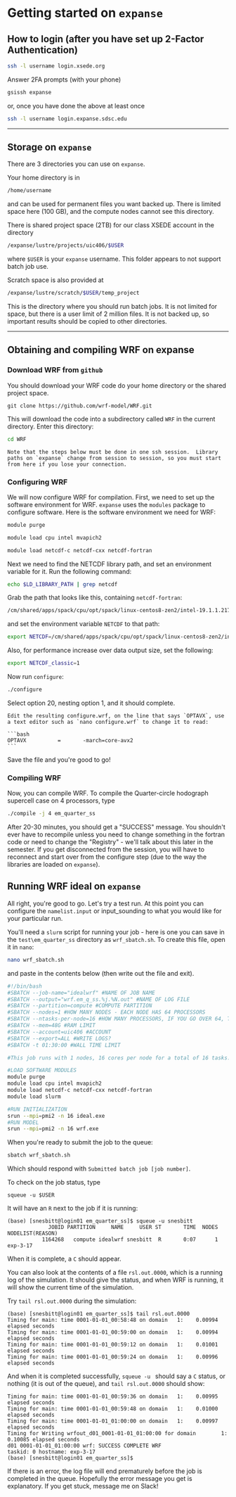# Getting started on `expanse`

## How to login (after you have set up 2-Factor Authentication)

```bash
ssh -l username login.xsede.org
```

Answer 2FA prompts (with your phone)

```bash
gsissh expanse
```

or, once you have done the above at least once

```bash
ssh -l username login.expanse.sdsc.edu
```

---

## Storage on `expanse`

There are 3 directories you can use on `expanse`.

Your home directory is in

```bash
/home/username
```

and can be used for permanent files you want backed up.  There is limited space here (100 GB), and the compute nodes cannot see this directory.

There is shared project space (2TB) for our class XSEDE account in the directory

```bash
/expanse/lustre/projects/uic406/$USER
```

where `$USER` is your `expanse` username.  This folder appears to not support batch job use.

Scratch space is also provided at

```bash
/expanse/lustre/scratch/$USER/temp_project
```

This is the directory where you should run batch jobs.  It is not limited for space, but there is a user limit of 2 million files.  It is not backed up, so important results should be copied to other directories.

---

## Obtaining and compiling WRF on expanse

### Download WRF from `github`

You should download your WRF code do your home directory or the shared project space.

```git
git clone https://github.com/wrf-model/WRF.git
```

This will download the code into a subdirectory called `WRF` in the current directory. Enter this directory:

```bash
cd WRF
```

```{caution}
Note that the steps below must be done in one ssh session.  Library paths on `expanse` change from session to session, so you must start from here if you lose your connection.
```

### Configuring WRF

We will now configure WRF for compilation.  First, we need to set up the software environment for WRF.  `expanse` uses the `modules` package to configure software.  Here is the software environment we need for WRF:

```bash
module purge

module load cpu intel mvapich2

module load netcdf-c netcdf-cxx netcdf-fortran
```

Next we need to find the NETCDF library path, and set an environment variable for it.  Run the following command:

```bash
echo $LD_LIBRARY_PATH | grep netcdf

```

Grab the path that looks like this, containing `netcdf-fortran`:

```bash
/cm/shared/apps/spack/cpu/opt/spack/linux-centos8-zen2/intel-19.1.1.217/netcdf-fortran-4.5.3-2wjlrztnogahr6sgpaxuwwd2mfl5ligr/
```

and set the environment variable `NETCDF` to that path:

```bash
export NETCDF=/cm/shared/apps/spack/cpu/opt/spack/linux-centos8-zen2/intel-19.1.1.217/netcdf-fortran-4.5.3-2wjlrztnogahr6sgpaxuwwd2mfl5ligr/
```

Also, for performance increase over data output size, set the following:

```bash
export NETCDF_classic=1
```

Now run `configure`:

```bash
./configure

```

Select option 20, nesting option 1, and it should complete.

````{note}
Edit the resulting configure.wrf, on the line that says `OPTAVX`, use a text editor such as `nano configure.wrf` to change it to read:

```bash
OPTAVX          =       -march=core-avx2
```

````

Save the file and you're good to go!

### Compiling WRF

Now, you can compile WRF.  To compile the Quarter-circle hodograph supercell case on 4 processors, type

```bash
./compile -j 4 em_quarter_ss
```

After 20-30 minutes, you should get a "SUCCESS" message.  You shouldn't ever have to recompile unless you need to change something in the fortran code or need to change the "Registry" - we'll talk about this later in the semester.  If you get disconnected from the session, you will have to reconnect and start over from the configure step (due to the way the libraries are loaded on `expanse`).

## Running WRF ideal on `expanse`

All right, you're good to go.  Let's try a test run.  At this point you can configure the `namelist.input` or input_sounding to what you would like for your particular run.

You'll need a `slurm` script for running your job - here is one you can save in the `test\em_quarter_ss` directory as `wrf_sbatch.sh`.  To create this file, open it in `nano`:

```bash
nano wrf_sbatch.sh
```

and paste in the contents below (then write out the file and exit).

```bash
#!/bin/bash
#SBATCH --job-name="idealwrf" #NAME OF JOB NAME
#SBATCH --output="wrf.em_q_ss.%j.%N.out" #NAME OF LOG FILE
#SBATCH --partition=compute #COMPUTE PARTITION
#SBATCH --nodes=1 #HOW MANY NODES - EACH NODE HAS 64 PROCESSORS
#SBATCH --ntasks-per-node=16 #HOW MANY PROCESSORS, IF YOU GO OVER 64, TAKE MORE NODES
#SBATCH --mem=48G #RAM LIMIT
#SBATCH --account=uic406 #ACCOUNT
#SBATCH --export=ALL #WRITE LOGS?
#SBATCH -t 01:30:00 #WALL TIME LIMIT

#This job runs with 1 nodes, 16 cores per node for a total of 16 tasks.

#LOAD SOFTWARE MODULES
module purge
module load cpu intel mvapich2
module load netcdf-c netcdf-cxx netcdf-fortran
module load slurm

#RUN INITIALIZATION
srun --mpi=pmi2 -n 16 ideal.exe
#RUN MODEL
srun --mpi=pmi2 -n 16 wrf.exe
```

When you're ready to submit the job to the queue:

```bash
sbatch wrf_sbatch.sh
```

Which should respond with `Submitted batch job [job number]`.

To check on the job status, type

```
squeue -u $USER
```

It will have an `R` next to the job if it is running:
```
(base) [snesbitt@login01 em_quarter_ss]$ squeue -u snesbitt
             JOBID PARTITION     NAME     USER ST       TIME  NODES NODELIST(REASON)
           1164268   compute idealwrf snesbitt  R       0:07      1 exp-3-17
```

When it is complete, a `C` should appear.

You can also look at the contents of a file `rsl.out.0000`, which is a running log of the simulation.  It should give the status, and when WRF is running, it will show the current time of the simulation.

Try `tail rsl.out.0000` during the simulation:
```
(base) [snesbitt@login01 em_quarter_ss]$ tail rsl.out.0000
Timing for main: time 0001-01-01_00:58:48 on domain   1:    0.00994 elapsed seconds
Timing for main: time 0001-01-01_00:59:00 on domain   1:    0.00994 elapsed seconds
Timing for main: time 0001-01-01_00:59:12 on domain   1:    0.01001 elapsed seconds
Timing for main: time 0001-01-01_00:59:24 on domain   1:    0.00996 elapsed seconds
```

And when it is completed successfully, `squeue -u ` should say a `C` status, or nothing (it is out of the queue), and `tail rsl.out.0000` should show:

```
Timing for main: time 0001-01-01_00:59:36 on domain   1:    0.00995 elapsed seconds
Timing for main: time 0001-01-01_00:59:48 on domain   1:    0.01000 elapsed seconds
Timing for main: time 0001-01-01_01:00:00 on domain   1:    0.00997 elapsed seconds
Timing for Writing wrfout_d01_0001-01-01_01:00:00 for domain        1:    0.10085 elapsed seconds
d01 0001-01-01_01:00:00 wrf: SUCCESS COMPLETE WRF
taskid: 0 hostname: exp-3-17
(base) [snesbitt@login01 em_quarter_ss]$
```

If there is an error, the log file will end prematurely before the job is completed in the queue.  Hopefully the error message you get is explanatory.  If you get stuck, message me on Slack!